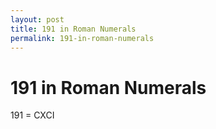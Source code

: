 ```yaml
---
layout: post
title: 191 in Roman Numerals
permalink: 191-in-roman-numerals
---
```


# 191 in Roman Numerals

191 = CXCI

